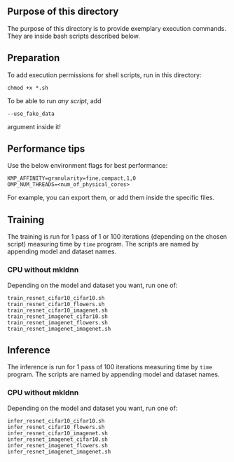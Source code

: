 ## Purpose of this directory
The purpose of this directory is to provide exemplary execution commands. They are inside bash scripts described below.

## Preparation
To add execution permissions for shell scripts, run in this directory:
```
chmod +x *.sh
```

To be able to run *any script*, add 
```
--use_fake_data
```
argument inside it!

## Performance tips
Use the below environment flags for best performance:
```
KMP_AFFINITY=granularity=fine,compact,1,0
OMP_NUM_THREADS=<num_of_physical_cores>
```
For example, you can export them, or add them inside the specific files.

## Training
The training is run for 1 pass of 1 or 100 iterations (depending on the chosen script) measuring time by `time` program.
The scripts are named by appending model and dataset names.  
### CPU without mkldnn
Depending on the model and dataset you want, run one of:
```
train_resnet_cifar10_cifar10.sh
train_resnet_cifar10_flowers.sh
train_resnet_cifar10_imagenet.sh
train_resnet_imagenet_cifar10.sh
train_resnet_imagenet_flowers.sh
train_resnet_imagenet_imagenet.sh
```

## Inference
The inference is run for 1 pass of 100 iterations measuring time by `time` program.
The scripts are named by appending model and dataset names.  
### CPU without mkldnn
Depending on the model and dataset you want, run one of:
```
infer_resnet_cifar10_cifar10.sh
infer_resnet_cifar10_flowers.sh
infer_resnet_cifar10_imagenet.sh
infer_resnet_imagenet_cifar10.sh
infer_resnet_imagenet_flowers.sh
infer_resnet_imagenet_imagenet.sh
```
